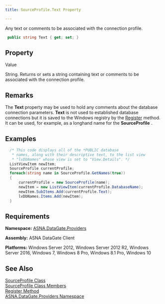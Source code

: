 ```yaml
---
title: SourceProfile.Text Property

---
```


Any text or comments to be associated with the connection profile.

```cs
 public string Text { get; set; }
```


## Property
 Value

String. Returns or sets a string containing text or comments to be associated with the connection profile.
## Remarks

The **Text** property may be used to hold any comments about the database connection parameters. **Text** is not used to established database connections but it is saved to the Windows registry by the [ Register](source-profile-class-register-method.html) method. It can be used, for example, as a longhand name for the <span> **SourceProfile** </span>.
## Examples


```cs 
  /* This code displays all of the *PUBLIC database
   * names, along with their descriptive text, to the list view
   * "lvDbNames" whose view is set to "View.Details". */
  ListViewItem newItem;
  SourceProfile currentProfile;
  foreach(string name in SourceProfile.GetNames(true))
  {
      currentProfile = new SourceProfile(name);
      newItem = new ListViewItem(currentProfile.DatabaseName);
      newItem.SubItems.Add(currentProfile.Text);
      lvDbNames.Items.Add(newItem);
  }
```

## Requirements

**Namespace:** [ASNA.DataGate.Providers](datagate-providers-namespace.html)

<span> **Assembly:** ASNA DataGate Client</span> 

<span> **Platforms:** Windows Server 2012, Windows Server 2012 R2, Windows Server 2016, Windows 7, Windows 8 Pro, Windows 8.1 Pro, Windows 10</span> 
## See Also


[SourceProfile Class](source-profile-class.html)
      <br />
[SourceProfile Class Members](source-profile-members.html)
      <br />
[Register Method](source-profile-class-register-method.html)
      <br />
[ASNA.DataGate.Providers Namespace](datagate-providers-namespace.html)

